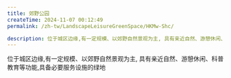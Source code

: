```yaml
---
title: 郊野公园
createTime: 2024-11-07 00:12:49
permalink: /zh-tw/LandscapeLeisureGreenSpace/HKMw-Shc/

description: 位于城区边缘,有一定规模、以郊野自然景观为主, 具有亲近自然、游憩休闲、科普教育等功能,具备必要服务设施的绿地
---
```


位于城区边缘,有一定规模、以郊野自然景观为主, 具有亲近自然、游憩休闲、科普教育等功能,具备必要服务设施的绿地